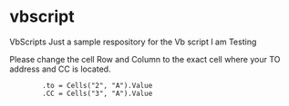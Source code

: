 # vbscript
VbScripts
Just a sample respository for the Vb script I am Testing

Please change the cell Row and Column to the exact cell where your TO address and CC is located.

            .to = Cells("2", "A").Value
            .CC = Cells("3", "A").Value
